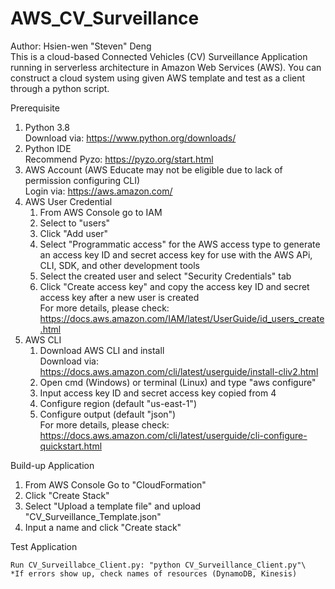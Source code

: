 # AWS_CV_Surveillance
Author: Hsien-wen "Steven" Deng\
This is a cloud-based Connected Vehicles (CV) Surveillance Application running in serverless architecture in Amazon Web Services (AWS). You can construct a cloud system using given AWS template and test as a client through a python script.

Prerequisite
1. Python 3.8\
   Download via: https://www.python.org/downloads/
2. Python IDE\
   Recommend Pyzo: https://pyzo.org/start.html
3. AWS Account (AWS Educate may not be eligible due to lack of permission configuring CLI)\
   Login via: https://aws.amazon.com/
4. AWS User Credential 
   1) From AWS Console go to IAM
   2) Select to "users"
   3) Click "Add user"
   4) Select "Programmatic access" for the AWS access type to generate an access key ID and secret access key for use with the AWS APi, CLI, SDK, and other development tools
   5) Select the created user and select "Security Credentials" tab
   6) Click "Create access key" and copy the access key ID and secret access key after a new user is created\
For more details, please check: https://docs.aws.amazon.com/IAM/latest/UserGuide/id_users_create.html
5. AWS CLI
   1) Download AWS CLI and install\
Download via: https://docs.aws.amazon.com/cli/latest/userguide/install-cliv2.html 
   2) Open cmd (Windows) or terminal (Linux) and type "aws configure"
   3) Input access key ID and secret access key copied from 4
   4) Configure region (default "us-east-1")
   5) Configure output (default "json")\
For more details, please check: https://docs.aws.amazon.com/cli/latest/userguide/cli-configure-quickstart.html
   
Build-up Application 
1. From AWS Console Go to "CloudFormation"
2. Click "Create Stack"
3. Select "Upload a template file" and upload "CV_Surveillance_Template.json"
4. Input a name and click "Create stack"

Test Application

    Run CV_Surveillabce_Client.py: "python CV_Surveillance_Client.py"\
    *If errors show up, check names of resources (DynamoDB, Kinesis)
